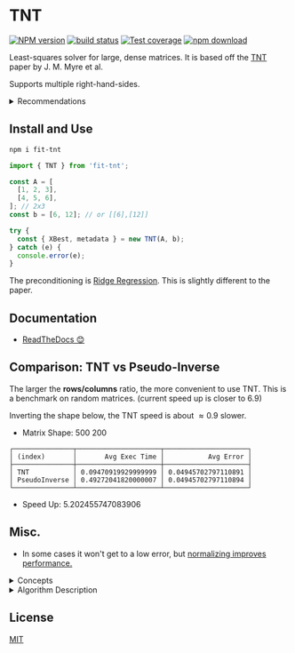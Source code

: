 # TNT

[![NPM version][npm-image]][npm-url]
[![build status][ci-image]][ci-url]
[![Test coverage][codecov-image]][codecov-url]
[![npm download][download-image]][download-url]

<!--
[![DOI](https://zenodo.org/badge/DOI/[DOINUMBER]/zenodo.8189402.svg)](https://doi.org/[DOINUMBER]/zenodo.8189402) -->

Least-squares solver for large, dense matrices. It is based off the [TNT](https://ieeexplore.ieee.org/abstract/document/8425520) paper by J. M. Myre et al.

Supports multiple right-hand-sides.

<details>
<summary>Recommendations</summary>

- Speed. Best when these apply:

  - $\large\frac{\mathrm{rows}}{\mathrm{cols}} \geq 1$.
  - Data columns (or coefficients) $\geq 10$. But it's worth trying in any case.

- Accuracy: with normalized data, it's frequently as accurate as QR or PseudoInverse. Otherwise, it struggles, probably due to large gradients.

[For speed, see comparison here.](#comparison-tnt-vs-pseudo-inverse).

_For calculations with non-zero intercept_, remember to push a $1$ to each row. The coefficient will be the last item in **XBest**.

A more thorough webpage to compare speed/accuracy will hopefully be included soon.

</details>

## Install and Use

```bash
npm i fit-tnt
```

```ts
import { TNT } from 'fit-tnt';

const A = [
  [1, 2, 3],
  [4, 5, 6],
]; // 2x3
const b = [6, 12]; // or [[6],[12]]

try {
  const { XBest, metadata } = new TNT(A, b);
} catch (e) {
  console.error(e);
}
```

The preconditioning is [Ridge Regression](https://en.wikipedia.org/wiki/Ridge_regression). This is slightly different to the paper.

## Documentation

- [ReadTheDocs 😊](https://newresu.github.io/fit-tnt/modules.html)

## Comparison: TNT vs Pseudo-Inverse

The larger the **rows/columns** ratio, the more convenient to use TNT.
This is a benchmark on random matrices. (current speed up is closer to $6.9$)

Inverting the shape below, the TNT speed is about $\approx 0.9$ slower.

- Matrix Shape: 500 200

```
┌───────────────┬─────────────────────┬─────────────────────┐
│ (index)       │       Avg Exec Time │           Avg Error │
├───────────────┼─────────────────────┼─────────────────────┤
│ TNT           │ 0.09470919929999999 │ 0.04945702797110891 │
│ PseudoInverse │ 0.49272041820000007 │ 0.04945702797110894 │
└───────────────┴─────────────────────┴─────────────────────┘
```

- Speed Up: 5.202455747083906

## Misc.

- In some cases it won't get to a low error, but [normalizing improves performance.](https://stats.stackexchange.com/questions/306019/in-linear-regression-why-do-we-often-have-to-normalize-independent-variables-pr)

<details>
<summary>
Concepts
</summary>

The linear problem appears in all science: $A\,x = b$. Methods to solve it fast abound. But $A^{-1}$ rarely exists in practice; the Least-Squares approach is used to minimize the squared error in the predictions:

$E(x) = \mathrm{min}_x \left|\left| A\,x -b \right|\right|_2^2$

We then look for $\nabla_x E(x)=0$ that is $A^T\,A x = A^T b$

When computed directly (as done here), $A^T\,A$ has a condition number $\kappa (A^T A) = \kappa (A)^2$. We try to reduce this problem with preconditioning. Larger condition number also tends to slow the convergence.

**TNT**

The Conjugate Gradient for Normal Residual (CGNR) is a popular method for solving Sparse Least-Squares problems, where the design matrix has many zeros.

The reason for "Large" is that systems with $m \lt\lt n$ can be solved faster and more accurately using the Pseudo-Inverse. Even though the QR decomposition-method can be more accurate, TNT tends to be faster in overdetermined problems where $m \approx n$ or $m \gt n$.

TNT revives CGNR for Dense Large matrices. It uses a modified version Preconditioned-CGNR to update $A^T\,A$ so that it has an inverse.

Positive definite means that $x^T M x \gt 0$. In our case: $x^T \,(A^T A)\, x \gt 0$, and $(A\,x)^T (A x) \gt 0$

The $(\ldots)$ are non-zero when the columns are linearly independent. If the columns of $A$ are linearly independent then it's invertible/non-singular, and $A^T A$ is invertible.

So we want to pre-condition $A^T A$ so that it is invertible, we also want to avoid tiny numbers in the diagonal of the decomposition.

</details>

<details>
<summary>
Algorithm Description
</summary>

1. Carry out product: $N=A^T\,A$ (`N` is Symmetric.)
2. [Cholesky Decomposition](https://en.wikipedia.org/wiki/Cholesky_decomposition) and factor: R, p = Cho(N)
3. `if !p: N = N + e\*I`, $\epsilon$ being a tiny number.
4. Residual $r_0 = A\,x_0 - b$
5. Gradient per coefficient ($r$), $g_0 = A^T r_0$
6. Error in the coefficients $z_0 = R^{-1}\,g_0$
7. Get $\alpha$ as `a = dot(z,g)/dot (r,r)`
8. Update $x$ as $x_{i+1}=x_{i} + a_i\times p_i$
9. Next residual $r_{i+1} = r_i - a_i \times r_i$
10. New gradient $g_{i+1} = A^T r_{i+1}$
11. New error in coefficients: $z_{i+1} = R^{-1}\,g_{i+1}$
12. Get $\beta$ `beta = dot(z_{i+1},g_{i+1})/dot (z_i,g_i)`

</details>

## License

[MIT](./LICENSE)

[npm-image]: https://img.shields.io/npm/v/fit-tnt.svg
[npm-url]: https://www.npmjs.com/package/fit-tnt
[ci-image]: https://github.com/newresu/fit-tnt/actions/workflows/nodejs.yml/badge.svg
[ci-url]: https://github.com/newresu/fit-tnt/actions/workflows/nodejs.yml
[codecov-image]: https://img.shields.io/codecov/c/github/newresu/fit-tnt.svg
[codecov-url]: https://codecov.io/gh/newresu/fit-tnt
[download-image]: https://img.shields.io/npm/dm/fit-tnt.svg
[download-url]: https://www.npmjs.com/package/fit-tnt
